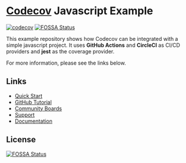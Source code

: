 # [Codecov](https://codecov.io) Javascript Example
[![codecov](https://codecov.io/github/codecov/example-javascript/branch/main/graph/badge.svg?token=JFXAG3vvev)](https://app.codecov.io/github/codecov/example-javascript)
[![FOSSA Status](https://app.fossa.com/api/projects/git%2Bgithub.com%2Fcodecov%2Fexample-javascript.svg?type=shield)](https://app.fossa.com/projects/git%2Bgithub.com%2Fcodecov%2Fexample-javascript?ref=badge_shield)

This example repository shows how Codecov can be integrated with a simple javascript project. It uses **GitHub Actions** and **CircleCI** as CI/CD providers and **jest** as the coverage provider.

For more information, please see the links below.

## Links
- [Quick Start](https://docs.codecov.com/docs/quick-start)
- [GitHub Tutorial](https://docs.codecov.com/docs/github-tutorial)
- [Community Boards](https://community.codecov.io)
- [Support](https://codecov.io/support)
- [Documentation](https://docs.codecov.io)


## License
[![FOSSA Status](https://app.fossa.com/api/projects/git%2Bgithub.com%2Fcodecov%2Fexample-javascript.svg?type=large)](https://app.fossa.com/projects/git%2Bgithub.com%2Fcodecov%2Fexample-javascript?ref=badge_large)
